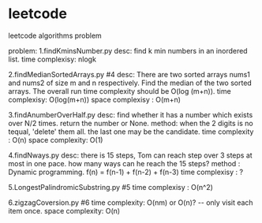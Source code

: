 # leetcode
leetcode algorithms problem  

problem:
1.findKminsNumber.py
  desc: find k min numbers in an inordered list.
  time complexisy: nlogk

2.findMedianSortedArrays.py
  #4
  desc: There are two sorted arrays nums1 and nums2 of size m and n respectively. Find the median of the two sorted arrays.
  The overall run time complexity  should be O(log (m+n)).
  time complexisy: O(log(m+n))
  space complexisy : O(m+n)

3.findAnumberOverHalf.py
  desc: find whether it has a number which exists over N/2 times. return the number or None.
  method: when the 2 digits is no tequal, 'delete' them all. the last one may be the candidate.
  time complexity : O(n)
  space complexity: O(1)

4.findNways.py
  desc: there is 15 steps, Tom can reach step over 3 steps at most in one pace. how many ways can he reach the 15 steps?
  method : Dynamic programming. f(n) = f(n-1) + f(n-2) + f(n-3)
  time complexisy : ?

5.LongestPalindromicSubstring.py
  #5
  time complexisy : O(n^2)

6.zigzagCoversion.py
  #6
  time complexity: O(nm)   or  O(n)? -- only visit each item once.
  space complexity: O(n)